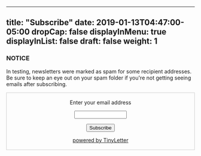  ---
title: "Subscribe"
date: 2019-01-13T04:47:00-05:00
dropCap: false
displayInMenu: true
displayInList: false
draft: false
weight: 1
---

### NOTICE

In testing, newsletters were marked as spam for some recipient addresses. Be sure to keep an eye out on your spam folder if you're not getting seeing emails after subscribing.

 <form style="border:1px solid #ccc;padding:3px;text-align:center;" action="https://tinyletter.com/matt-in-madrid" method="post" target="popupwindow" onsubmit="window.open('https://tinyletter.com/matt-in-madrid', 'popupwindow', 'scrollbars=yes,width=800,height=600');return true"><p><label for="tlemail">Enter your email address</label></p><p><input type="text" style="width:140px" name="email" id="tlemail" /></p><input type="hidden" value="1" name="embed"/><input type="submit" value="Subscribe" /><p><a href="https://tinyletter.com" target="_blank">powered by TinyLetter</a></p></form>
         